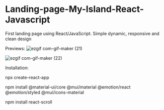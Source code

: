 # Landing-page-My-Island-React-Javascript
First landing page using React/JavaScript. Simple dynamic, responsive and clean design

Previews:
![ezgif com-gif-maker (21)](https://user-images.githubusercontent.com/64158778/138352935-d2ab2e8a-adde-49ff-b3c9-400a0c48c541.gif)

![ezgif com-gif-maker (22)](https://user-images.githubusercontent.com/64158778/138352952-6578d9ac-9d2c-4a51-a9f0-b1a0023a490b.gif)

Installation:

npx create-react-app 

npm install @material-ui/core @mui/material @emotion/react @emotion/styled @mui/icons-material

npm install react-scroll
